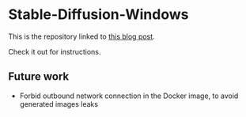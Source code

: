 # Stable-Diffusion-Windows

This is the repository linked to [this blog post](https://lilian.boulard.fr/blog/2022/stable-diffusion-windows/).

Check it out for instructions.

## Future work

- Forbid outbound network connection in the Docker image, to avoid generated images leaks
